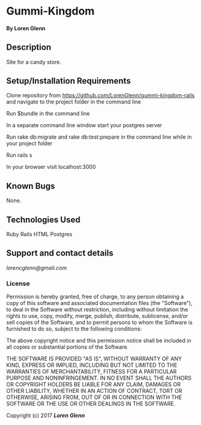 # Gummi-Kingdom

#### By **Loren Glenn**

## Description

Site for a candy store.


## Setup/Installation Requirements

Clone repository from https://github.com/LorenGlenn/gummi-kingdom-rails and navigate to the project folder in the command line

Run $bundle in the command line

In a separate command line window start your postgres server

Run rake db:migrate and rake db:test:prepare in the command line while in your project folder

Run rails s

In your browser visit localhost:3000

## Known Bugs

None.


## Technologies Used

Ruby
Rails
HTML
Postgres

## Support and contact details

 _lorencglenn@gmail.com_

### License

 Permission is hereby granted, free of charge, to any person obtaining a copy of this software and associated documentation files (the "Software"), to deal in the Software without restriction, including without limitation the rights to use, copy, modify, merge, publish, distribute, sublicense, and/or sell copies of the Software, and to permit persons to whom the Software is furnished to do so, subject to the following conditions:

 The above copyright notice and this permission notice shall be included in all copies or substantial portions of the Software.

 THE SOFTWARE IS PROVIDED "AS IS", WITHOUT WARRANTY OF ANY KIND, EXPRESS OR IMPLIED, INCLUDING BUT NOT LIMITED TO THE WARRANTIES OF MERCHANTABILITY, FITNESS FOR A PARTICULAR PURPOSE AND NONINFRINGEMENT. IN NO EVENT SHALL THE AUTHORS OR COPYRIGHT HOLDERS BE LIABLE FOR ANY CLAIM, DAMAGES OR OTHER LIABILITY, WHETHER IN AN ACTION OF CONTRACT, TORT OR OTHERWISE, ARISING FROM, OUT OF OR IN CONNECTION WITH THE SOFTWARE OR THE USE OR OTHER DEALINGS IN THE SOFTWARE.

 Copyright (c) 2017 **_Loren Glenn_**
